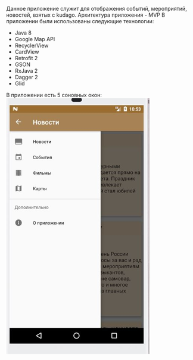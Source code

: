 Данное приложение служит для отображения событий, мероприятий, новостей, взятых с kudago. 
Архитектура приложения - MVP
В приложении были использованы следующие технологии:
  - Java 8
  - Google Map API
  - RecyclerView
  - CardView
  - Retrofit 2
  - GSON
  - RxJava 2
  - Dagger 2
  - Glid
  
В приложении есть 5 соновных окон: ![alt text](screenshots/Снимок1.JPG)​
